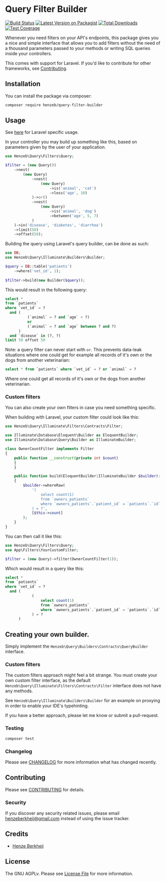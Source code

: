 # Query Filter Builder
[![Build Status](https://github.com/henzeb/query-filter-builder/workflows/tests/badge.svg)](https://github.com/henzeb/query-filter-builder/actions)
[![Latest Version on Packagist](https://img.shields.io/packagist/v/henzeb/query-filter-builder.svg)](https://packagist.org/packages/henzeb/query-filter-builder)
[![Total Downloads](https://img.shields.io/packagist/dt/henzeb/query-filter-builder.svg)](https://packagist.org/packages/henzeb/query-filter-builder)
[![Test Coverage](https://api.codeclimate.com/v1/badges/03335803f33d12bc45bd/test_coverage)](https://codeclimate.com/github/henzeb/query-filter-builder/test_coverage)

Whenever you need filters on your API's endpoints, this package gives you 
a nice and simple interface that allows you to add filters without the 
need of a thousand parameters passed to your methods or writing SQL queries 
inside your controllers.

This comes with support for Laravel. If you'd  like to contribute
for other frameworks, see [Contributing](CONTRIBUTING.md).

## Installation
You can install the package via composer:

```bash
composer require henzeb/query-filter-builder
```

## Usage
See [here](doc/LARAVEL.md) for Laravel specific usage.

In your controller you may build up something like this, based on parameters
given by the user of your application.

```php
use Henzeb\Query\Filters\Query;

$filter = (new Query())
    ->nest(
        (new Query)
            ->nest(
                (new Query)
                    ->is('animal', 'cat')
                    ->less('age', 10)
            )->or()
            ->nest(
                (new Query)
                    ->is('animal', 'dog')
                    ->between('age', 5, 7)
            )
    )->in('disease', 'diabetes', 'diarrhea')
    ->limit(50)
    ->offset(50);
```
Building the query using Laravel's query builder, can be done as such:
```php
use DB;
use Henzeb\Query\Illuminate\Builders\Builder;

$query = DB::table('patients')
    ->where('vet_id', 1);
    
$filter->build(new Builder($query));
```
This would result in the following query:
```sql
select *
from `patients`
where `vet_id` = ?
  and (
          (`animal` = ? and `age` < ?)
          or 
          (`animal` = ? and `age` between ? and ?)
      )
  and `disease` in (?, ?)
limit 50 offset 50
```

Note: a query filter can never start with `or`. This prevents data-leak
situations where one could get for example all records of it's own or the 
dogs from another veterinarian:
```sql
select * from `patients` where `vet_id` = ? or `animal` = ?
```
Where one could get all records of it's own or the dogs from another 
veterinarian.

### Custom filters
You can also create your own filters in case you need something specific.

When building with Laravel, your custom filter could look like this:
```php
use Henzeb\Query\Illuminate\Filters\Contracts\Filter;

use Illuminate\Database\Eloquent\Builder as EloquentBuilder;
use Illuminate\Database\Query\Builder as IlluminateBuilder;

class OwnerCountFilter implements Filter
{
    public function __construct(private int $count)
    {
    }

    public function build(EloquentBuilder|IlluminateBuilder $builder): void
    {
        $builder->whereRaw(
            '(
                select count(1) 
                from `owners_patients` 
                where `owners_patients`.`patient_id` = `patients`.`id`
            ) = ?',
            [$this->count]
        );
    }
}
```
You can then call it like this:
```php
use Henzeb\Query\Filters\Query;
use App\Filters\YourCustomFilter;

$filter = (new Query)->filter(OwnerCountFilter(1));
```
Which would result in a query like this:
```sql
select *
from `patients`
where `vet_id` = ?
  and (
            (
                select count(1) 
                from `owners_patients` 
                where `owners_patients`.`patient_id` = `patients`.`id`
            ) = ?
      )
```

## Creating your own builder.
Simply implement the `Henzeb\Query\Builders\Contracts\QueryBuilder` interface.

### Custom filters
The custom filters approach might feel a bit strange. You must create your 
own custom filter interface, as the default 
`Henzeb\Query\Illuminate\Filters\Contracts\Filter` interface does not have any
methods. 

See `Henzeb\Query\Illuminate\Builders\Builder` for an example on proxying in 
order to enable your IDE's typehinting.

If you have a better approach, please let me know or submit a pull-request.

### Testing

```bash
composer test
```

### Changelog

Please see [CHANGELOG](CHANGELOG.md) for more information what has changed recently.

## Contributing

Please see [CONTRIBUTING](CONTRIBUTING.md) for details.

### Security

If you discover any security related issues, please email henzeberkheij@gmail.com instead of using the issue tracker.

## Credits

- [Henze Berkheij](https://github.com/henzeb)

## License

The GNU AGPLv. Please see [License File](LICENSE.md) for more information.
